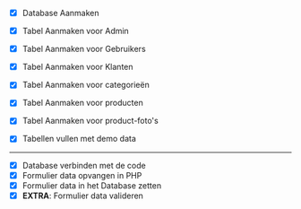 - [x]  Database Aanmaken
- [x]  Tabel Aanmaken voor Admin
- [x]  Tabel Aanmaken voor Gebruikers
- [x]  Tabel Aanmaken voor Klanten

- [x]  Tabel Aanmaken voor categorieën
- [x]  Tabel Aanmaken voor producten
- [x]  Tabel Aanmaken voor product-foto's
- [x]  Tabellen vullen met demo data
---
- [x]  Database verbinden met de code
- [x]  Formulier data opvangen in PHP
- [x]  Formulier data in het Database zetten
- [x]  **EXTRA**: Formulier data valideren